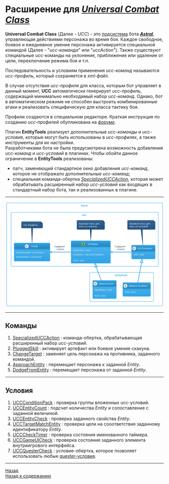 # **Расширение для [*Universal Combat Class*](../General/Glossary-RU.md#ref-UCC)**

**Universal Combat Class** (Далее - *UCC*) - это [подсистема](https://www.neverwinter-bot.com/forums/viewtopic.php?f=150&t=8020) бота [***Astral***](https://www.neverwinter-bot.com/forums/index.php), управляющая действиями персонажа во время боя.
Каждое свободное, боевое и ежедневное умение персонажа активируется специальной командой (Далее - "*ucc-команда*" или "*uccAction*"). Также существуют специальные ucc-команды на уклонение, приближение или удаление от цели, переключение режима боя и т.п.

Последовательность и условиям применения *ucc-команд* называются *ucc-профиль*, который сохраняется в *xml-файл*.

В случае отсутствия *ucc-профиля* для класса, которым бот управляет в данный момент, **UCC** автоматически генерирует *ucc-профиль*, содержащий минимально необходимый набор *ucc-команд*. Однако, бот в автоматическом режиме не способен выстроить комбинированные атаки и реализовать специфическую для класса тактику боя.

Профили создаются в специальном редакторе. Краткая инструкция по созданию *ucc-профилей* обупликована на  [*форуме*](https://www.neverwinter-bot.com/forums/viewtopic.php?f=150&t=8020).

Плагин **EntityTools** реализует дополнительные *ucc-команды* и *ucc-условия*, которые могут быть использованы в *ucc-профилях*, а также инструменты для их настройки.  
Разработчиками бота не была предусмотрена возможность добавления *ucc-команд* и *ucc-условий* в плагинах. Чтобы обойти данное ограничение в **EntityTools** реализованы:
- патч, заменяющий стандартное окно добавления *ucc-команд*, которое не отображало дополнительные *ucc-команд*;
- специальная команда-обертка [*SpecializedUCCAction*](Actions/SpecializedUCCAction-RU.md), которая может обрабатывать расширенный набор *ucc-условий* как входящих в стандартный набор бота, так и реализованных в плагине.

---

<p align="center"><img src="diagrams/UccClasses.svg"></p>

---

## <a name="ref-Actions"></a>**Команды**

1.  [SpecializedUCCAction](Actions/SpecializedUCCAction-RU.md) : команда-обертка, обрабатывающая расширенный набор *ucc-условий*.
2.  [PluggedSkill](Actions/PluggedSkill-RU.md) : активирует артефакт или боевое умение скакуна.
3.  [ChangeTarget](Actions/ChangeTarget-RU.md) : заменяет цель персонажа на противника, заданного командой.
4.  [ApproachEntity](Actions/ApproachEntity-RU.md) : перемещает персонажа к заданной *Entity*.
5.  [DodgeFromEntity](Actions/DodgeFromEntity-RU.md) : перемещает персонажа от заданной *Entity*.

---

## <a name="ref-Conditions"></a>**Условия**
1. [UCCConditionPack](Conditions/UCCConditionPack-RU.md) : проверка группы вложенных ucc-условий.
2. [UCCEntityCount](Conditions/UCCEntityCount-RU.md) : подсчет количества *Entity* и сопоставление с заданной величиной.
3. [UCCEntityCheck](Conditions/UCCEntityCheck-RU.md) : проверка заданного свойства *Entity*.
4. [UCCTargetMatchEntity](Conditions/UCCTargetMatchEntity-RU.md) : проверка цели на сооответствия заданному идентификатору *Entity*.
5. [UCCCheckTimer](Conditions/UCCCheckTimer-RU.md) : проверка состояния именованного таймера.
6. [UCCGameUICheck](Conditions/UCCGameUICheck-RU.md) : проверка состояния заданного элемента внутриигрового интерфейса.
7. [UCCQuesterCheck](Conditions/UCCQuesterCheck-RU.md) : условие-обертка, которое позволяет использовать любые [quester-условия](http://www.neverwinter-bot.com/forums/viewtopic.php?f=150&t=7892&start=10#p43910).

---

<a href="javascript:history.back()">Назад</a>  
[Назад к содержанию](../index.md)